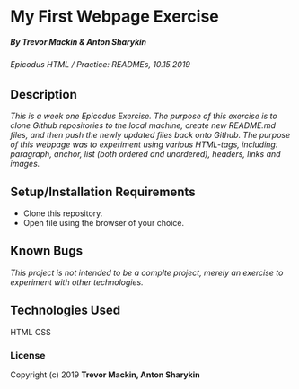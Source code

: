 # My First Webpage Exercise  

##### By **Trevor Mackin & Anton Sharykin**

###### Epicodus HTML / Practice: READMEs, 10.15.2019  



## Description

_This is a week one Epicodus Exercise. The purpose of this exercise is to clone Github repositories to the local machine, create new README.md files, and then push the newly updated files back onto Github. The purpose of this webpage was to experiment using various HTML-tags, including: paragraph, anchor, list (both ordered and unordered), headers, links and images._

## Setup/Installation Requirements

* Clone this repository.
* Open file using the browser of your choice.

## Known Bugs

_This project is not intended to be a complte project, merely an exercise to experiment with other technologies._

## Technologies Used

HTML
CSS

### License

Copyright (c) 2019 **Trevor Mackin, Anton Sharykin**
